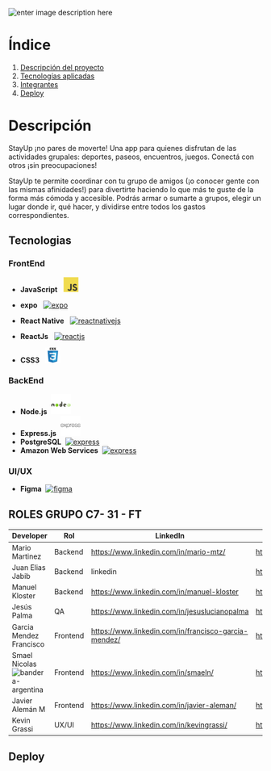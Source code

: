 ![enter image description here](https://i.ibb.co/qx8pV8z/stayup.png)

# Índice

1. [Descripción del proyecto](#descripcion)
2. [Tecnologías aplicadas](#tecnologias)
3. [Integrantes](#integrantes)
4. [Deploy](#deploy)

<a name="descripcion"></a>

# Descripción

StayUp ¡no pares de moverte! Una app para quienes disfrutan de las actividades grupales: deportes, paseos, encuentros, juegos. Conectá con otros ¡sin preocupaciones!

StayUp te permite coordinar con tu grupo de amigos (¡o conocer gente con las mismas afinidades!) para divertirte haciendo lo que más te guste de la forma más cómoda y accesible. Podrás armar o sumarte a grupos, elegir un lugar donde ir, qué hacer, y dividirse entre todos los gastos correspondientes.

<a name="tecnologias"></a>

## Tecnologias

### **FrontEnd**

-   **JavaScript** &nbsp; <a href="https://developer.mozilla.org/en-US/docs/Web/JavaScript" rel="nofollow"> <img src="https://raw.githubusercontent.com/devicons/devicon/master/icons/javascript/javascript-original.svg" alt="javascript"  width="30" height="30" style="max-width: 100%;"> </a>

*   **expo** &nbsp; <a href="https://expo.dev/" rel="nofollow"> <img src="https://d33wubrfki0l68.cloudfront.net/554c3b0e09cf167f0281fda839a5433f2040b349/ecfc9/img/header_logo.svg" alt="expo" width="30" height="30" style="max-width: 100%;"> </a>

*   **React Native** &nbsp; <a href="https://reactnative.dev/" rel="nofollow"> <img src="https://d33wubrfki0l68.cloudfront.net/554c3b0e09cf167f0281fda839a5433f2040b349/ecfc9/img/header_logo.svg" alt="reactnativejs" width="30" height="30" style="max-width: 100%;"> </a>

*   **ReactJs** &nbsp; <a href="https://reactjs.org/" rel="nofollow"> <img src="https://d33wubrfki0l68.cloudfront.net/554c3b0e09cf167f0281fda839a5433f2040b349/ecfc9/img/header_logo.svg" alt="reactjs" width="30" height="30" style="max-width: 100%;"> </a>

-   **CSS3** &nbsp; <a href="https://www.w3schools.com/css/" rel="nofollow"> <img src="https://raw.githubusercontent.com/devicons/devicon/master/icons/css3/css3-original-wordmark.svg" alt="css3" width="30" height="30" style="max-width: 100%;"> </a>

### **BackEnd**

-   **Node.js**&nbsp; <a href="https://nodejs.org" rel="nofollow"> <img src="https://raw.githubusercontent.com/devicons/devicon/master/icons/nodejs/nodejs-original-wordmark.svg" alt="nodejs" width="40" height="40" style="max-width: 100%;"> </a>
-   **Express.js**&nbsp; <a href="https://expressjs.com" rel="nofollow"> <img src="https://raw.githubusercontent.com/devicons/devicon/master/icons/express/express-original-wordmark.svg" alt="express" width="40" height="40" style="max-width: 100%;"> </a>
-   **PostgreSQL**&nbsp; <a href="https://www.postgresql.org/" rel="nofollow"> <img src="http://www.geomapik.com/wp-content/uploads/2019/09/postgresql-logo-921x1024.png" alt="express" width="40" height="40" style="max-width: 100%;"> </a>
-   **Amazon Web Services**&nbsp; <a href="https://aws.amazon.com/es/" rel="nofollow"> <img src="https://upload.wikimedia.org/wikipedia/commons/thumb/9/93/Amazon_Web_Services_Logo.svg/1200px-Amazon_Web_Services_Logo.svg.png" alt="express" width="40" height="40" style="max-width: 100%;"> </a>

### **UI/UX**

-   **Figma**&nbsp; <a href="https://www.figma.com/" rel="nofollow"> <img src="https://camo.githubusercontent.com/ed93c2b000a76ceaad1503e7eb9356591b885227e82a36a005b9d3498b303ba5/68747470733a2f2f7777772e766563746f726c6f676f2e7a6f6e652f6c6f676f732f6669676d612f6669676d612d69636f6e2e737667" alt="figma" width="25" height="25" data-canonical-src="https://www.vectorlogo.zone/logos/figma/figma-icon.svg" style="max-width: 100%;"> </a>

<a name="integrantes"></a>

## ROLES GRUPO C7- 31 - FT

| Developer                                                                                                                                                                                                                          | Rol      | LinkedIn                                             | GitHub - Figma                      |
| ---------------------------------------------------------------------------------------------------------------------------------------------------------------------------------------------------------------------------------- | -------- | ---------------------------------------------------- | ----------------------------------- |
| Mario Martinez                                                                                                                                                                                                                     | Backend  | https://www.linkedin.com/in/mario-mtz/               | https://github.com/soymariomtz      |
| Juan Elias Jabib                                                                                                                                                                                                                   | Backend  | linkedin                                             | https://github.com/JuanEliasJabib02 |
| Manuel Kloster                                                                                                                                                                                                                     | Backend  | https://www.linkedin.com/in/manuel-kloster           | https://github.com/Nekrocow/        |
| Jesús Palma                                                                                                                                                                                                                        | QA       | https://www.linkedin.com/in/jesuslucianopalma        | https://github.com/JesusLPalma      |
| Garcia Mendez Francisco                                                                                                                                                                                                            | Frontend | https://www.linkedin.com/in/francisco-garcia-mendez/ | https://github.com/frangmen         |
| Smael Nicolas <img alt='bandera-argentina' src='https://upload.wikimedia.org/wikipedia/commons/thumb/1/1a/Flag_of_Argentina.svg/800px-Flag_of_Argentina.svg.png?20120912082242' width="15" height="10" style="max-width: 100%;" /> | Frontend | https://www.linkedin.com/in/smaeln/                  | https://github.com/SmaelNicolas     |
| Javier Alemán M                                                                                                                                                                                                                    | Frontend | https://www.linkedin.com/in/javier-aleman/           | https://github.com/gitjaleman       |
| Kevin Grassi                                                                                                                                                                                                                       | UX/UI    | https://www.linkedin.com/in/kevingrassi/             | https://www.behance.net/kevingrassi |


<a name="deploy"></a>

## Deploy
